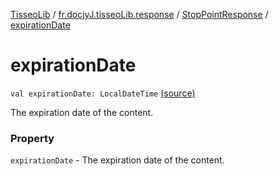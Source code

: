 [TisseoLib](../../index.md) / [fr.docjyJ.tisseoLib.response](../index.md) / [StopPointResponse](index.md) / [expirationDate](./expiration-date.md)

# expirationDate

`val expirationDate: LocalDateTime` [(source)](https://github.com/docjyj/tisseoLib/tree/master/src/main/kotlin/fr/docjyJ/tisseoLib/response/StopPointResponse.kt#L17)

The expiration date of the content.

### Property

`expirationDate` - The expiration date of the content.